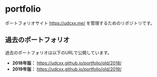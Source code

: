 # portfolio

ポートフォリオサイト https://udcxx.me/ を管理するためのリポジトリです。

## 過去のポートフォリオ

過去のポートフォリオは以下のURLで公開しています。

* **2018年版：** https://udcxx.github.io/portfolio/old/2018/
* **2019年版：** https://udcxx.github.io/portfolio/old/2019/
